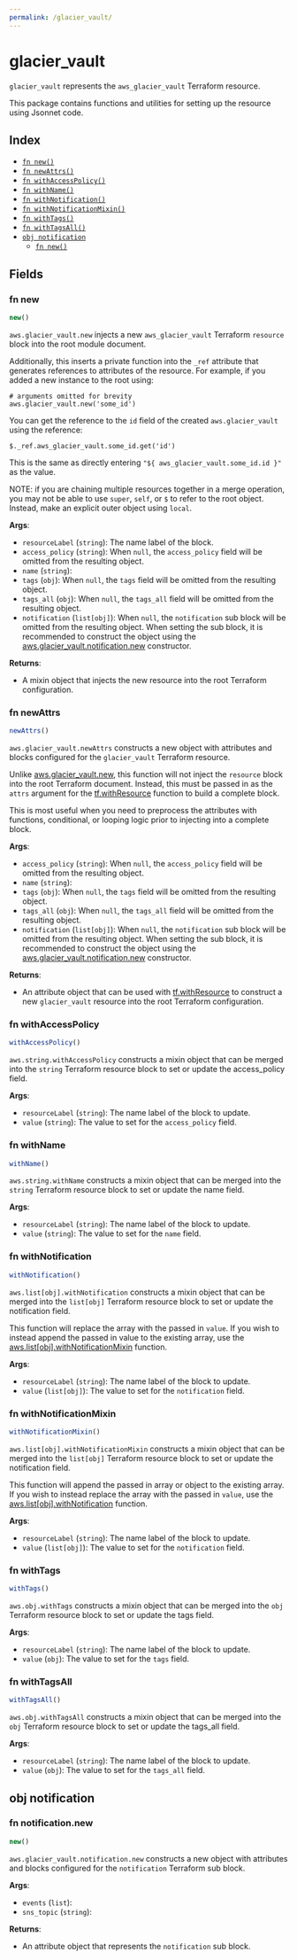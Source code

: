 ```yaml
---
permalink: /glacier_vault/
---
```


# glacier_vault

`glacier_vault` represents the `aws_glacier_vault` Terraform resource.



This package contains functions and utilities for setting up the resource using Jsonnet code.


## Index

* [`fn new()`](#fn-new)
* [`fn newAttrs()`](#fn-newattrs)
* [`fn withAccessPolicy()`](#fn-withaccesspolicy)
* [`fn withName()`](#fn-withname)
* [`fn withNotification()`](#fn-withnotification)
* [`fn withNotificationMixin()`](#fn-withnotificationmixin)
* [`fn withTags()`](#fn-withtags)
* [`fn withTagsAll()`](#fn-withtagsall)
* [`obj notification`](#obj-notification)
  * [`fn new()`](#fn-notificationnew)

## Fields

### fn new

```ts
new()
```


`aws.glacier_vault.new` injects a new `aws_glacier_vault` Terraform `resource`
block into the root module document.

Additionally, this inserts a private function into the `_ref` attribute that generates references to attributes of the
resource. For example, if you added a new instance to the root using:

    # arguments omitted for brevity
    aws.glacier_vault.new('some_id')

You can get the reference to the `id` field of the created `aws.glacier_vault` using the reference:

    $._ref.aws_glacier_vault.some_id.get('id')

This is the same as directly entering `"${ aws_glacier_vault.some_id.id }"` as the value.

NOTE: if you are chaining multiple resources together in a merge operation, you may not be able to use `super`, `self`,
or `$` to refer to the root object. Instead, make an explicit outer object using `local`.

**Args**:
  - `resourceLabel` (`string`): The name label of the block.
  - `access_policy` (`string`):  When `null`, the `access_policy` field will be omitted from the resulting object.
  - `name` (`string`): 
  - `tags` (`obj`):  When `null`, the `tags` field will be omitted from the resulting object.
  - `tags_all` (`obj`):  When `null`, the `tags_all` field will be omitted from the resulting object.
  - `notification` (`list[obj]`):  When `null`, the `notification` sub block will be omitted from the resulting object. When setting the sub block, it is recommended to construct the object using the [aws.glacier_vault.notification.new](#fn-notificationnew) constructor.

**Returns**:
- A mixin object that injects the new resource into the root Terraform configuration.


### fn newAttrs

```ts
newAttrs()
```


`aws.glacier_vault.newAttrs` constructs a new object with attributes and blocks configured for the `glacier_vault`
Terraform resource.

Unlike [aws.glacier_vault.new](#fn-new), this function will not inject the `resource`
block into the root Terraform document. Instead, this must be passed in as the `attrs` argument for the
[tf.withResource](https://github.com/tf-libsonnet/core/tree/main/docs#fn-withresource) function to build a complete block.

This is most useful when you need to preprocess the attributes with functions, conditional, or looping logic prior to
injecting into a complete block.

**Args**:
  - `access_policy` (`string`):  When `null`, the `access_policy` field will be omitted from the resulting object.
  - `name` (`string`): 
  - `tags` (`obj`):  When `null`, the `tags` field will be omitted from the resulting object.
  - `tags_all` (`obj`):  When `null`, the `tags_all` field will be omitted from the resulting object.
  - `notification` (`list[obj]`):  When `null`, the `notification` sub block will be omitted from the resulting object. When setting the sub block, it is recommended to construct the object using the [aws.glacier_vault.notification.new](#fn-notificationnew) constructor.

**Returns**:
  - An attribute object that can be used with [tf.withResource](https://github.com/tf-libsonnet/core/tree/main/docs#fn-withresource) to construct a new `glacier_vault` resource into the root Terraform configuration.


### fn withAccessPolicy

```ts
withAccessPolicy()
```

`aws.string.withAccessPolicy` constructs a mixin object that can be merged into the `string`
Terraform resource block to set or update the access_policy field.



**Args**:
  - `resourceLabel` (`string`): The name label of the block to update.
  - `value` (`string`): The value to set for the `access_policy` field.


### fn withName

```ts
withName()
```

`aws.string.withName` constructs a mixin object that can be merged into the `string`
Terraform resource block to set or update the name field.



**Args**:
  - `resourceLabel` (`string`): The name label of the block to update.
  - `value` (`string`): The value to set for the `name` field.


### fn withNotification

```ts
withNotification()
```

`aws.list[obj].withNotification` constructs a mixin object that can be merged into the `list[obj]`
Terraform resource block to set or update the notification field.

This function will replace the array with the passed in `value`. If you wish to instead append the
passed in value to the existing array, use the [aws.list[obj].withNotificationMixin](TODO) function.


**Args**:
  - `resourceLabel` (`string`): The name label of the block to update.
  - `value` (`list[obj]`): The value to set for the `notification` field.


### fn withNotificationMixin

```ts
withNotificationMixin()
```

`aws.list[obj].withNotificationMixin` constructs a mixin object that can be merged into the `list[obj]`
Terraform resource block to set or update the notification field.

This function will append the passed in array or object to the existing array. If you wish
to instead replace the array with the passed in `value`, use the [aws.list[obj].withNotification](TODO)
function.


**Args**:
  - `resourceLabel` (`string`): The name label of the block to update.
  - `value` (`list[obj]`): The value to set for the `notification` field.


### fn withTags

```ts
withTags()
```

`aws.obj.withTags` constructs a mixin object that can be merged into the `obj`
Terraform resource block to set or update the tags field.



**Args**:
  - `resourceLabel` (`string`): The name label of the block to update.
  - `value` (`obj`): The value to set for the `tags` field.


### fn withTagsAll

```ts
withTagsAll()
```

`aws.obj.withTagsAll` constructs a mixin object that can be merged into the `obj`
Terraform resource block to set or update the tags_all field.



**Args**:
  - `resourceLabel` (`string`): The name label of the block to update.
  - `value` (`obj`): The value to set for the `tags_all` field.


## obj notification



### fn notification.new

```ts
new()
```


`aws.glacier_vault.notification.new` constructs a new object with attributes and blocks configured for the `notification`
Terraform sub block.



**Args**:
  - `events` (`list`): 
  - `sns_topic` (`string`): 

**Returns**:
  - An attribute object that represents the `notification` sub block.
